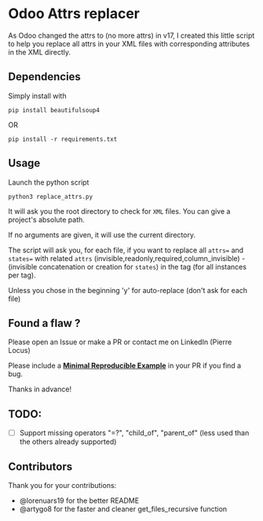 # Odoo Attrs replacer
As Odoo changed the attrs to (no more attrs) in v17, I created this little script to help you replace all attrs in your XML files with corresponding attributes in the XML directly.

## Dependencies

Simply install with 
```shell
pip install beautifulsoup4
```
OR
```shell
pip install -r requirements.txt
```
## Usage

Launch the python script
```shell
python3 replace_attrs.py
```

It will ask you the root directory to check for `XML` files. You can give a project's absolute path.

If no arguments are given, it will use the current directory.

The script will ask you, for each file, if you want to replace all `attrs=` and `states=` with related `attrs` (invisible,readonly,required,column_invisible) - (invisible concatenation or creation for `states`) in the tag (for all instances per tag).

Unless you chose in the beginning 'y' for auto-replace (don't ask for each file)

## Found a flaw ?

Please open an Issue or make a PR or contact me on LinkedIn (Pierre Locus)

Please include a **[Minimal Reproducible Example](https://en.wikipedia.org/wiki/Minimal_reproducible_example)** in your PR if you find a bug.

Thanks in advance!

## TODO:
  - [ ] Support missing operators "=?", "child_of", "parent_of" (less used than the others already supported)

## Contributors

Thank you for your contributions:

  -  @lorenuars19 for the better README
  -  @artygo8 for the faster and cleaner get_files_recursive function
